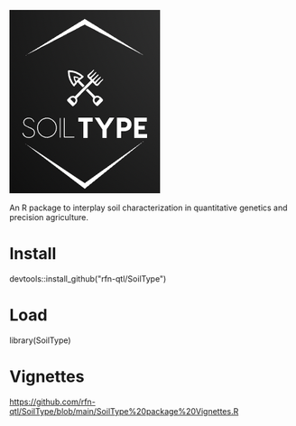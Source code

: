 ![My Image](logo.png)


An R package to interplay soil characterization in quantitative genetics and precision agriculture.

# Install
devtools::install_github("rfn-qtl/SoilType")

# Load
library(SoilType)

# Vignettes
https://github.com/rfn-qtl/SoilType/blob/main/SoilType%20package%20Vignettes.R
